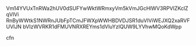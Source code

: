 Vm14YVUxTnRWa2hUV0dSUFYwWktWRmxyVm5kVmJGcHlWV3RPVlZKclZqVlVi
RnByWWtkS1NWRnJUbFpTCmJFWXpWWHBDVDJSR1duVlViWEJXQ2xaRVFUVlJN
bVIzWVRKR1dFMUVNRXREYms1dVluYzlQUW9LYVhwMQoKdWpp

cfn